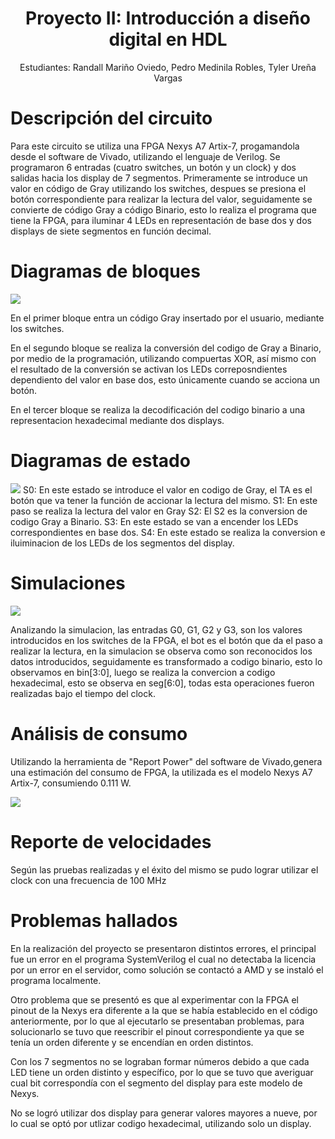 


**<center> <h1> Proyecto II: Introducción a diseño digital en HDL** </h1> </center>


<p style="text-align: center;">
Estudiantes: Randall Mariño Oviedo, Pedro Medinila Robles, Tyler Ureña Vargas

</p>
    


# Descripción del circuito 



Para este circuito se utiliza una FPGA Nexys A7 Artix-7, progamandola desde el software de Vivado, utilizando el lenguaje de Verilog. Se programaron 6 entradas (cuatro switches, un botón y un clock) y dos salidas hacia los display de 7 segmentos. Primeramente se introduce un valor en código de Gray utilizando los switches, despues se presiona el botón correspondiente para realizar la lectura del valor, seguidamente se convierte de código Gray a código Binario, esto lo realiza el programa que tiene la FPGA, para iluminar 4 LEDs en representación de base dos y dos displays de siete segmentos en función decimal.

# Diagramas de bloques

![](https://i.imgur.com/zHqvUgs.png)

En el primer bloque entra un código Gray insertado por el usuario, mediante los switches.


En el segundo bloque se realiza la conversión del codigo de Gray a Binario, por medio de la programación, utilizando compuertas XOR, así mismo con el resultado de la conversión se activan los LEDs correposndientes dependiento del valor en base dos, esto únicamente cuando se acciona un botón.

En el tercer bloque se realiza la decodificación del codigo binario a una representacion hexadecimal mediante dos displays.
# Diagramas de estado

![](https://i.imgur.com/I3Tg7IF.png)
S0: En este estado se introduce el valor en codigo de Gray, el TA es el botón que va tener la función de accionar la lectura del mismo.
S1: En este paso se realiza la lectura del valor en Gray
S2: El S2 es la conversion de codigo Gray a Binario.
S3: En este estado se van a encender los LEDs correspondientes en base dos.
S4: En este estado se realiza la conversion e iluiminacion de los LEDs de los segmentos del display.
# Simulaciones
![](https://i.imgur.com/Roct3n4.png)

Analizando la simulacion, las entradas G0, G1, G2 y G3, son los valores introducidos en los switches de la FPGA, el bot es el botón que da el paso a realizar la lectura, en la simulacion se observa como son reconocidos los datos introducidos, seguidamente es transformado a codigo binario, esto lo observamos en bin[3:0], luego se realiza la convercion a codigo hexadecimal, esto se observa en seg[6:0], todas esta operaciones fueron realizadas bajo el tiempo del clock.
# Análisis de consumo

Utilizando la herramienta de "Report Power" del software de Vivado,genera una estimación del consumo de FPGA, la utilizada es el modelo Nexys A7 Artix-7, consumiendo 0.111 W.

![](https://i.imgur.com/V1UnUSS.png)

# Reporte de velocidades

Según las pruebas realizadas y el éxito del mismo se pudo lograr utilizar el clock con una frecuencia de 100 MHz

# Problemas hallados

En la realización del proyecto se presentaron distintos errores, el principal fue un error en el programa SystemVerilog el cual no detectaba la licencia por un error en el servidor, como solución se contactó a AMD y se instaló el programa localmente.

Otro problema que se presentó es que al experimentar con la FPGA el pinout de la Nexys era diferente a la que se había establecido en el código anteriormente, por lo que al ejecutarlo se presentaban problemas, para solucionarlo se tuvo que reescribir el pinout correspondiente ya que se tenía un orden diferente y se encendían en orden distintos.

Con los 7 segmentos no se lograban formar números debido a que cada LED tiene un orden distinto y específico, por lo que se tuvo que averiguar cual bit correspondía con el segmento del display para este modelo de Nexys.

No se logró utilizar dos display para generar valores mayores a nueve, por lo cual se optó por utlizar codigo hexadecimal, utilizando solo un display.
